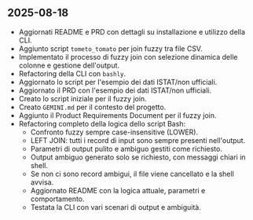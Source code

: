 ## 2025-08-18

- Aggiornati README e PRD con dettagli su installazione e utilizzo della CLI.
- Aggiunto script `tometo_tomato` per join fuzzy tra file CSV.
- Implementato il processo di fuzzy join con selezione dinamica delle colonne e gestione dell'output.
- Refactoring della CLI con `bashly`.
- Aggiornato lo script per l'esempio dei dati ISTAT/non ufficiali.
- Aggiornato il PRD con l'esempio dei dati ISTAT/non ufficiali.
- Creato lo script iniziale per il fuzzy join.
- Creato `GEMINI.md` per il contesto del progetto.
- Aggiunto il Product Requirements Document per il fuzzy join.
- Refactoring completo della logica dello script Bash:
	- Confronto fuzzy sempre case-insensitive (LOWER).
	- LEFT JOIN: tutti i record di input sono sempre presenti nell'output.
	- Parametri di output pulito e ambiguo gestiti come richiesto.
	- Output ambiguo generato solo se richiesto, con messaggi chiari in shell.
	- Se non ci sono record ambigui, il file viene cancellato e la shell avvisa.
	- Aggiornato README con la logica attuale, parametri e comportamento.
	- Testata la CLI con vari scenari di output e ambiguità.

